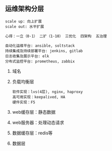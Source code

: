 ## 运维架构分层
```
scale up: 向上扩展
scale out: 水平扩展

心得：一立（0-1） 二扩（1-10） 三优化  四架构  五治理

自动化运维平台: ansible, soltstack
持续集成及持续部署平台: jenkins, gitlab
日志收集及展示平台: elk
分布式监控平台: prometheus, zabbix
```

1. 域名

1. 负载均衡层
    ```
    软件实现：lvs(4层), nginx, haproxy
    高可用实现：keepalived, HA
    硬件实现：F5
    ```
1. web缓存层：静态数据

1. web服务器：处理动态请求

1. 数据缓存层：redis等

1. 数据层